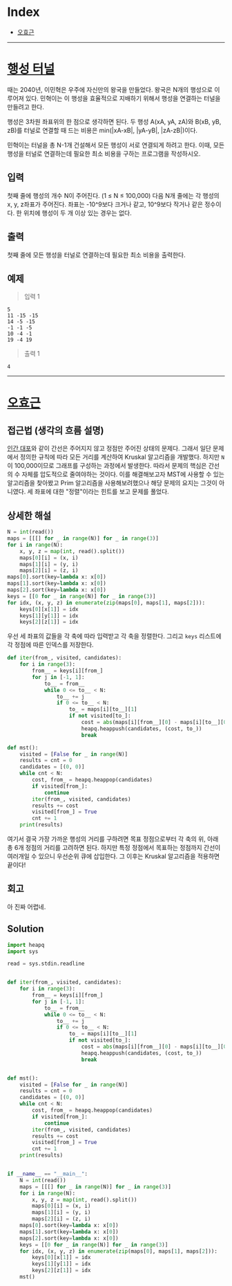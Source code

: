 # Index

+ [오효근](#오효근)

---

# [행성 터널](https://www.acmicpc.net/problem/2887)

때는 2040년, 이민혁은 우주에 자신만의 왕국을 만들었다. 왕국은 N개의 행성으로 이루어져 있다. 민혁이는 이 행성을 효율적으로 지배하기 위해서 행성을 연결하는 터널을 만들려고 한다.

행성은 3차원 좌표위의 한 점으로 생각하면 된다. 두 행성 A(xA, yA, zA)와 B(xB, yB, zB)를 터널로 연결할 때 드는 비용은 min(|xA-xB|, |yA-yB|, |zA-zB|)이다.

민혁이는 터널을 총 N-1개 건설해서 모든 행성이 서로 연결되게 하려고 한다. 이때, 모든 행성을 터널로 연결하는데 필요한 최소 비용을 구하는 프로그램을 작성하시오.

## 입력

첫째 줄에 행성의 개수 N이 주어진다. (1 ≤ N ≤ 100,000) 다음 N개 줄에는 각 행성의 x, y, z좌표가 주어진다. 좌표는 -10^9보다 크거나 같고, 10^9보다 작거나 같은 정수이다. 한 위치에 행성이 두 개 이상 있는 경우는 없다. 

## 출력

첫째 줄에 모든 행성을 터널로 연결하는데 필요한 최소 비용을 출력한다.

## 예제

> 입력 1

```
5
11 -15 -15
14 -5 -15
-1 -1 -5
10 -4 -1
19 -4 19
```

> 출력 1

```
4
```

---

# [오효근](https://github.com/Zerohertz)

## 접근법 (생각의 흐름 설명)

<!--문제를 풀며 생각의 흐름을 글로 작성-->

[인간 대포](2-Dijkstra/10473.md)와 같이 간선은 주어지지 않고 정점만 주어진 상태의 문제다.
그래서 일단 문제에서 정의한 규칙에 따라 모든 거리를 계산하여 Kruskal 알고리즘을 개발했다.
하지만 `N`이 100,000이므로 그래프를 구성하는 과정에서 발생한다.
따라서 문제의 핵심은 간선의 수 자체를 압도적으로 줄여야하는 것이다.
이를 해결해보고자 MST에 사용할 수 있는 알고리즘을 찾아봤고 Prim 알고리즘을 사용해보려했으나 해당 문제의 요지는 그것이 아니였다.
세 좌표에 대한 "정렬"이라는 힌트를 보고 문제를 풀었다.

## 상세한 해설

<!--기술 면접을 면접관 앞에서 한다는 생각으로 설명-->
<!--시복도, 알고리즘 선택 이유 등-->

```python
N = int(read())
maps = [[[] for _ in range(N)] for _ in range(3)]
for i in range(N):
    x, y, z = map(int, read().split())
    maps[0][i] = (x, i)
    maps[1][i] = (y, i)
    maps[2][i] = (z, i)
maps[0].sort(key=lambda x: x[0])
maps[1].sort(key=lambda x: x[0])
maps[2].sort(key=lambda x: x[0])
keys = [[0 for _ in range(N)] for _ in range(3)]
for idx, (x, y, z) in enumerate(zip(maps[0], maps[1], maps[2])):
    keys[0][x[1]] = idx
    keys[1][y[1]] = idx
    keys[2][z[1]] = idx
```

우선 세 좌표의 값들을 각 축에 따라 입력받고 각 축을 정렬한다.
그리고 `keys` 리스트에 각 정점에 따른 인덱스를 저장한다.

```python
def iter(from_, visited, candidates):
    for i in range(3):
        from__ = keys[i][from_]
        for j in [-1, 1]:
            to__ = from__
            while 0 <= to__ < N:
                to__ += j
                if 0 <= to__ < N:
                    to_ = maps[i][to__][1]
                    if not visited[to_]:
                        cost = abs(maps[i][from__][0] - maps[i][to__][0])
                        heapq.heappush(candidates, (cost, to_))
                        break

def mst():
    visited = [False for _ in range(N)]
    results = cnt = 0
    candidates = [(0, 0)]
    while cnt < N:
        cost, from_ = heapq.heappop(candidates)
        if visited[from_]:
            continue
        iter(from_, visited, candidates)
        results += cost
        visited[from_] = True
        cnt += 1
    print(results)
```

여기서 결국 가장 가까운 행성의 거리를 구하려면 목표 정점으로부터 각 축의 위, 아래 총 6개 정점의 거리를 고려하면 된다.
하지만 특정 정점에서 목표하는 정점까지 간선이 여러개일 수 있으니 우선순위 큐에 삽입한다.
그 이후는 Kruskal 알고리즘을 적용하면 끝이다!

## 회고

<!--이런 유형은 이렇게 접근하면 좋겠다 (이유와 함께)-->

아 진짜 어렵네.

## Solution

<!--전체 코드 첨부-->

```python
import heapq
import sys

read = sys.stdin.readline


def iter(from_, visited, candidates):
    for i in range(3):
        from__ = keys[i][from_]
        for j in [-1, 1]:
            to__ = from__
            while 0 <= to__ < N:
                to__ += j
                if 0 <= to__ < N:
                    to_ = maps[i][to__][1]
                    if not visited[to_]:
                        cost = abs(maps[i][from__][0] - maps[i][to__][0])
                        heapq.heappush(candidates, (cost, to_))
                        break


def mst():
    visited = [False for _ in range(N)]
    results = cnt = 0
    candidates = [(0, 0)]
    while cnt < N:
        cost, from_ = heapq.heappop(candidates)
        if visited[from_]:
            continue
        iter(from_, visited, candidates)
        results += cost
        visited[from_] = True
        cnt += 1
    print(results)


if __name__ == "__main__":
    N = int(read())
    maps = [[[] for _ in range(N)] for _ in range(3)]
    for i in range(N):
        x, y, z = map(int, read().split())
        maps[0][i] = (x, i)
        maps[1][i] = (y, i)
        maps[2][i] = (z, i)
    maps[0].sort(key=lambda x: x[0])
    maps[1].sort(key=lambda x: x[0])
    maps[2].sort(key=lambda x: x[0])
    keys = [[0 for _ in range(N)] for _ in range(3)]
    for idx, (x, y, z) in enumerate(zip(maps[0], maps[1], maps[2])):
        keys[0][x[1]] = idx
        keys[1][y[1]] = idx
        keys[2][z[1]] = idx
    mst()
```
